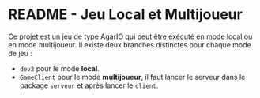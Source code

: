# README - Jeu Local et Multijoueur

Ce projet est un jeu de type AgarIO qui peut être exécuté en mode local ou en mode multijoueur. Il existe deux branches distinctes pour chaque mode de jeu : 

- `dev2` pour le mode **local**.
- `GameClient` pour le mode **multijoueur**, il faut lancer le serveur dans le package `serveur` et après lancer le `client`.
